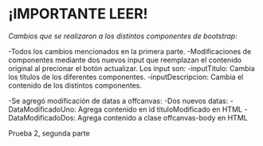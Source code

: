 # ¡IMPORTANTE LEER!

*Cambios que se realizaron a los distintos componentes de bootstrap:*

-Todos los cambios mencionados en la primera parte.
-Modificaciones de componentes mediante dos nuevos input que reemplazan el contenido original al precionar el botón actualizar. Los input son:
  -inputTitulo: Cambia los títulos de los diferentes componentes.
  -inputDescripcion: Cambia el contenido de los distintos componentes. 


-Se agregó modificación de datas a offcanvas:
  -Dos nuevos datas:
     - DataModificadoUno: Agrega contenido en id tituloModificado en HTML
     -DataModificadoDos: Agrega contenido a clase offcanvas-body en HTML

Prueba 2, segunda parte

